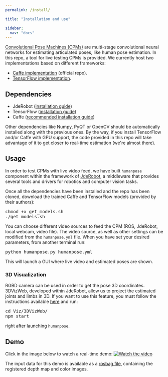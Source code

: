 ```yaml
---
permalink: /install/

title: "Installation and use"

sidebar:
  nav: "docs"
---
```


[Convolutional Pose Machines (CPMs)](https://www.cv-foundation.org/openaccess/content_cvpr_2016/app/S20-08.pdf) are multi-stage
convolutional neural networks for estimating articulated poses, like human pose estimation. In this repo, a tool for
live testing CPMs is provided. We currently host two implementations based on different frameworks:
* [Caffe implementation](https://github.com/shihenw/convolutional-pose-machines-release) (official repo).
* [TensorFlow implementation](https://github.com/psycharo/cpm).

## Dependencies
* JdeRobot ([installation guide](http://jderobot.org/Installation))
* TensorFlow ([installation guide](https://www.tensorflow.org/install/install_linux))
* Caffe ([recommended installation guide](https://chunml.github.io/ChunML.github.io/project/Installing-Caffe-CPU-Only/))

Other dependencies like Numpy, PyQT or OpenCV should be automatically installed along with the previous ones. By the way, 
if you install TensorFlow and/or Caffe with GPU support, the code provided in this repo will take advantage of it to get 
closer to real-time estimation (we're almost there).

## Usage
In order to test CPMs with live video feed, we have built <code>humanpose</code> component within the framework of
[JdeRobot](http://jderobot.org/), a middleware that provides several tools and drivers for robotics and computer vision tasks.

Once all the dependencies have been installed and the repo has been cloned, download the trained Caffe and TensorFlow models (provided by their authors):
<pre>
chmod +x get_models.sh
./get_models.sh
</pre>

You can choose different video sources to feed the CPM (ROS, JdeRobot, local webcam, video file). The video source, as
well as other settings can be modified from the <code>humanpose.yml</code> file. When you have set your desired
parameters, from another terminal run:
<pre>
python humanpose.py humanpose.yml
</pre>

This will launch a GUI where live video and estimated poses are shown.

### 3D Visualization
RGBD camera can be used in order to get the pose 3D coordinates. 3DVizWeb, developed within JdeRobot, allow us to project
the estimated joints and limbs in 3D. If you want to use this feature, you must follow the instructions available
[here](https://github.com/RoboticsURJC-students/2017-tfm-david-pascual/tree/master/src/Viz/3DVizWeb) and run: 
<pre>
cd Viz/3DVizWeb/
npm start
</pre>

right after launching <code>humanpose</code>.

## Demo
Click in the image below to watch a real-time demo:
[![Watch the video](https://img.youtube.com/vi/926rJOixlFA/maxresdefault.jpg)](https://youtu.be/926rJOixlFA)

The input data for this demo is available as a
[rosbag file](https://mega.nz/#!4U8nXAib!1zbaeYGGraTqdUVbbQneG28PA50gr6U3WeqIKzoIup0), containing
the registered depth map and color images.
